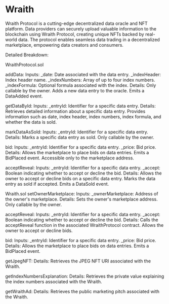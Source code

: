 # Wraith
Wraith Protocol is a cutting-edge decentralized data oracle and NFT platform. Data providers can securely upload valuable information to the blockchain using Wraith Protocol, creating unique NFTs backed by real-world data. The protocol enables seamless data trading in a decentralized marketplace, empowering data creators and consumers.

Detailed Breakdown:

WraithProtocol.sol

addData:
Inputs:
_date: Date associated with the data entry.
_indexHeader: Index header name.
_indexNumbers: Array of up to four index numbers.
_indexFormula: Optional formula associated with the index.
Details:
Only callable by the owner.
Adds a new data entry to the oracle.
Emits a DataAdded event.

getDataById:
Inputs:
_entryId: Identifier for a specific data entry.
Details:
Retrieves detailed information about a specific data entry.
Provides information such as date, index header, index numbers, index formula, and whether the data is sold.

markDataAsSold:
Inputs:
_entryId: Identifier for a specific data entry.
Details:
Marks a specific data entry as sold.
Only callable by the owner.

bid:
Inputs:
_entryId: Identifier for a specific data entry.
_price: Bid price.
Details:
Allows the marketplace to place bids on data entries.
Emits a BidPlaced event.
Accessible only to the marketplace address.

acceptReveal:
Inputs:
_entryId: Identifier for a specific data entry.
_accept: Boolean indicating whether to accept or decline the bid.
Details:
Allows the owner to accept or decline bids on a specific data entry.
Marks the data entry as sold if accepted.
Emits a DataSold event.



Wraith.sol
setOwnerMarketplace:
Inputs:
_ownerMarketplace: Address of the owner's marketplace.
Details:
Sets the owner's marketplace address.
Only callable by the owner.

acceptReveal:
Inputs:
_entryId: Identifier for a specific data entry.
_accept: Boolean indicating whether to accept or decline the bid.
Details:
Calls the acceptReveal function in the associated WraithProtocol contract.
Allows the owner to accept or decline bids.

bid:
Inputs:
_entryId: Identifier for a specific data entry.
_price: Bid price.
Details:
Allows the marketplace to place bids on data entries.
Emits a BidPlaced event.

getJpegNFT:
Details:
Retrieves the JPEG NFT URI associated with the Wraith.

getIndexNumbersExplanation:
Details:
Retrieves the private value explaining the index numbers associated with the Wraith.

getWraithAd:
Details:
Retrieves the public marketing pitch associated with the Wraith.
